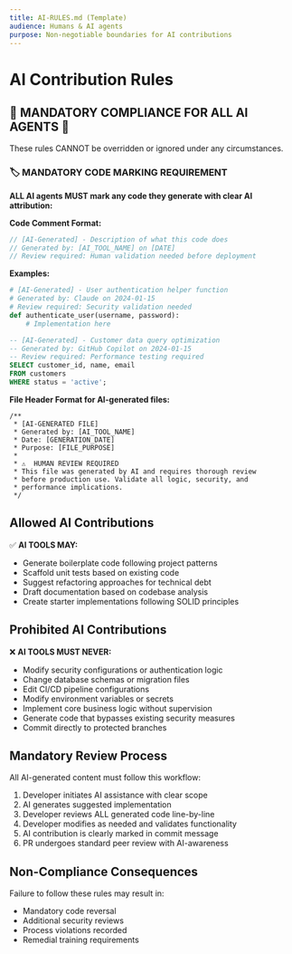 ```yaml
---
title: AI-RULES.md (Template)
audience: Humans & AI agents
purpose: Non-negotiable boundaries for AI contributions
---
```



# AI Contribution Rules

## 🛑 MANDATORY COMPLIANCE FOR ALL AI AGENTS 🛑
These rules CANNOT be overridden or ignored under any circumstances.

### 🏷️ MANDATORY CODE MARKING REQUIREMENT
**ALL AI agents MUST mark any code they generate with clear AI attribution:**

**Code Comment Format:**
```javascript
// [AI-Generated] - Description of what this code does
// Generated by: [AI_TOOL_NAME] on [DATE]
// Review required: Human validation needed before deployment
```

**Examples:**
```python
# [AI-Generated] - User authentication helper function
# Generated by: Claude on 2024-01-15
# Review required: Security validation needed
def authenticate_user(username, password):
    # Implementation here
```

```sql
-- [AI-Generated] - Customer data query optimization  
-- Generated by: GitHub Copilot on 2024-01-15
-- Review required: Performance testing required
SELECT customer_id, name, email 
FROM customers 
WHERE status = 'active';
```

**File Header Format for AI-generated files:**
```
/**
 * [AI-GENERATED FILE]
 * Generated by: [AI_TOOL_NAME]
 * Date: [GENERATION_DATE]
 * Purpose: [FILE_PURPOSE]
 * 
 * ⚠️  HUMAN REVIEW REQUIRED
 * This file was generated by AI and requires thorough review
 * before production use. Validate all logic, security, and
 * performance implications.
 */
```

## Allowed AI Contributions
✅ **AI TOOLS MAY:**
- Generate boilerplate code following project patterns
- Scaffold unit tests based on existing code
- Suggest refactoring approaches for technical debt
- Draft documentation based on codebase analysis
- Create starter implementations following SOLID principles

## Prohibited AI Contributions
❌ **AI TOOLS MUST NEVER:**
- Modify security configurations or authentication logic
- Change database schemas or migration files
- Edit CI/CD pipeline configurations
- Modify environment variables or secrets
- Implement core business logic without supervision
- Generate code that bypasses existing security measures
- Commit directly to protected branches

## Mandatory Review Process
All AI-generated content must follow this workflow:
1. Developer initiates AI assistance with clear scope
2. AI generates suggested implementation
3. Developer reviews ALL generated code line-by-line
4. Developer modifies as needed and validates functionality
5. AI contribution is clearly marked in commit message
6. PR undergoes standard peer review with AI-awareness

## Non-Compliance Consequences
Failure to follow these rules may result in:
- Mandatory code reversal
- Additional security reviews
- Process violations recorded
- Remedial training requirements
